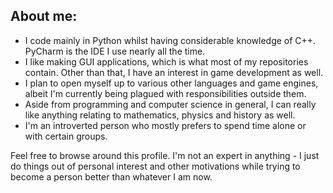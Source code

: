 ## About me:
* I code mainly in Python whilst having considerable knowledge of C++. PyCharm is the IDE I use nearly all the time.
* I like making GUI applications, which is what most of my repositories contain. Other than that, I have an interest in game development as well.
* I plan to open myself up to various other languages and game engines, albeit I'm currently being plagued with responsibilities outside them.
* Aside from programming and computer science in general, I can really like anything relating to mathematics, physics and history as well.
* I'm an introverted person who mostly prefers to spend time alone or with certain groups.

Feel free to browse around this profile. I'm not an expert in anything - I just do things out of personal interest and other motivations while trying to become a person better than whatever I am now.
